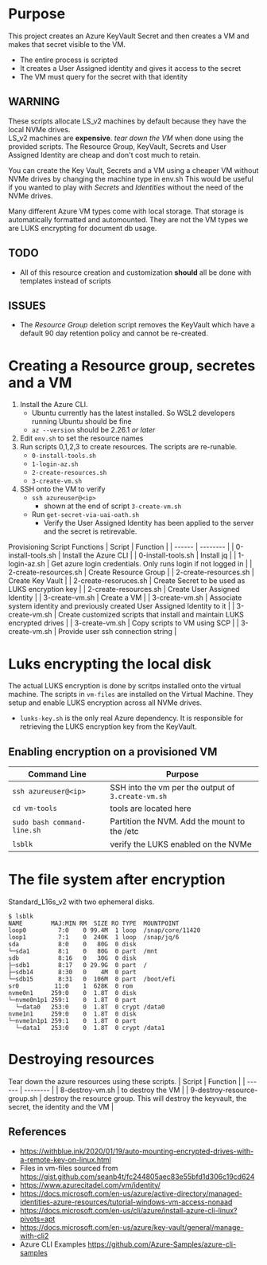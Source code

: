 # Purpose
This project creates an Azure KeyVault Secret and then creates a VM and makes that secret visible to the VM.
* The entire process is scripted
* It creates a User Assigned identity and gives it access to the secret
* The VM must query for the secret with that identity

## WARNING
These scripts allocate LS_v2 machines by default because they have the local NVMe drives.  
LS_v2 machines are **expensive**. _tear down the VM_ when done using the provided scripts.
The Resource Group, KeyVault, Secrets and User Assigned Identity are cheap and don't cost much to retain.

You can create the Key Vault, Secrets and a VM using a cheaper VM without NVMe drives by changing the machine type in env.sh
This would be useful if you wanted to play with _Secrets_ and _Identities_ without the need of the NVMe drives.

Many different Azure VM types come with local storage.  That storage is automatically formatted and automounted.
They are not the VM types we are LUKS encrypting for document db usage.

## TODO
* All of this resource creation and customization **should** all be done with templates instead of scripts

## ISSUES
* The _Resource Group_ deletion script removes the KeyVault which have a default 90 day retention policy and cannot be re-created.

# Creating a Resource group, secretes and a VM
1. Install the Azure CLI.  
    * Ubuntu currently has the latest installed. So WSL2 developers running Ubuntu should be fine 
    * `az --version` should be 2.26.1 _or later_
1. Edit `env.sh` to set the resource names
1. Run scripts 0,1,2,3 to create resources.  The scripts are re-runable. 
    * `0-install-tools.sh` 
    * `1-login-az.sh`
    * `2-create-resources.sh`
    * `3-create-vm.sh` 
1. SSH onto the VM to verify
    * `ssh azureuser@<ip>` 
        * shown at the end of script `3-create-vm.sh`
    * Run `get-secret-via-uai-oath.sh` 
        * Verify the User Assigned Identity has been applied to the server and the secret is retirevable.

Provisioning Script Functions
| Script | Function |
| ------ | -------- | 
| 0-install-tools.sh | Install the Azure CLI |
| 0-install-tools.sh | Install jq |
| 1-login-az.sh      | Get azure login credentials. Only runs login if not logged in |
| 2-create-resources.sh | Create Resource Group | 
| 2-create-resources.sh | Create Key Vault | 
| 2-create-resoruces.sh | Create Secret to be used as LUKS encryption key |
| 2-create-resources.sh | Create User Assigned Identity |
| 3-create-vm.sh        | Create a VM |
| 3-create-vm.sh        | Associate system identity and previously created User Assigned Identity to it | 
| 3-create-vm.sh        | Create customized scripts that install and  maintain LUKS encrypted drives |
| 3-create-vm.sh        | Copy scripts to VM using SCP |
| 3-create-vm.sh        | Provide user ssh connection string |


# Luks encrypting the local disk
The actual LUKS encryption is done by scritps installed onto the virtual machine.
The scripts in `vm-files` are installed on the Virtual Machine.
They setup and enable LUKS encryption across all NVMe drives.
* `lunks-key.sh` is the only real Azure dependency. It is responsible for retrieving the LUKS encryption key from the KeyVault.

## Enabling encryption on a provisioned VM
| Command Line | Purpose |
| ------------ | ------- |
| `ssh azureuser@<ip>` | SSH into the vm per the output of `3.create-vm.sh` |
| `cd vm-tools` | tools are located here |
| `sudo bash command-line.sh` | Partition the NVM. Add the mount to the /etc |
| `lsblk` | verify the LUKS enabled on the NVMe |

# The file system after encryption
Standard_L16s_v2 with two ephemeral disks.
```
$ lsblk
NAME        MAJ:MIN RM  SIZE RO TYPE  MOUNTPOINT
loop0         7:0    0 99.4M  1 loop  /snap/core/11420
loop1         7:1    0  240K  1 loop  /snap/jq/6
sda           8:0    0   80G  0 disk
└─sda1        8:1    0   80G  0 part  /mnt
sdb           8:16   0   30G  0 disk
├─sdb1        8:17   0 29.9G  0 part  /
├─sdb14       8:30   0    4M  0 part
└─sdb15       8:31   0  106M  0 part  /boot/efi
sr0          11:0    1  628K  0 rom
nvme0n1     259:0    0  1.8T  0 disk
└─nvme0n1p1 259:1    0  1.8T  0 part
  └─data0   253:0    0  1.8T  0 crypt /data0
nvme1n1     259:0    0  1.8T  0 disk
└─nvme1n1p1 259:1    0  1.8T  0 part
  └─data1   253:0    0  1.8T  0 crypt /data1

```

# Destroying resources
Tear down the azure resources using these scripts. 
| Script | Function |
| ------ | -------- | 
| 8-destroy-vm.sh | to destroy the VM |
| 9-destroy-resource-group.sh | destroy the resource group. This will destroy the keyvault, the secret, the identity and the VM |

## References
* https://withblue.ink/2020/01/19/auto-mounting-encrypted-drives-with-a-remote-key-on-linux.html
* Files in vm-files sourced from https://gist.github.com/seanb4t/fc244805aec83e55bfd1d306c19cd624 
* https://www.azurecitadel.com/vm/identity/
* https://docs.microsoft.com/en-us/azure/active-directory/managed-identities-azure-resources/tutorial-windows-vm-access-nonaad
* https://docs.microsoft.com/en-us/cli/azure/install-azure-cli-linux?pivots=apt
* https://docs.microsoft.com/en-us/azure/key-vault/general/manage-with-cli2
* Azure CLI Examples https://github.com/Azure-Samples/azure-cli-samples


